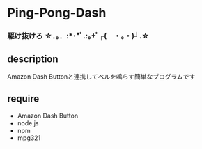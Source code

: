 # Ping-Pong-Dash
### 駆け抜けろ ☆．。．:*･*ﾟ.:｡+ﾟ┌(　・。・)┘.☆

## description
Amazon Dash Buttonと連携してベルを鳴らす簡単なプログラムです

## require
- Amazon Dash Button
- node.js
- npm
- mpg321
